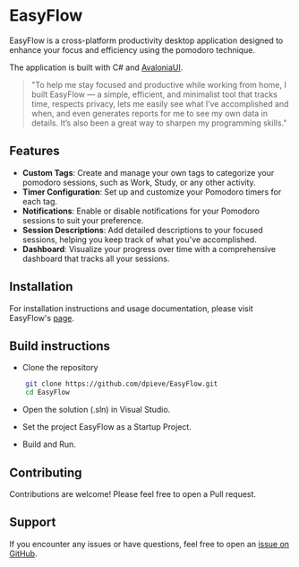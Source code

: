 # EasyFlow

EasyFlow is a cross-platform productivity desktop application designed to enhance your focus and efficiency using the pomodoro technique.

The application is built with C# and [AvaloniaUI](https://avaloniaui.net/).

> "To help me stay focused and productive while working from home, I built EasyFlow — a simple, efficient, and minimalist tool that tracks time, respects privacy, lets me easily see what I’ve accomplished and when, and even generates reports for me to see my own data in details. It’s also been a great way to sharpen my programming skills."

## Features

* **Custom Tags**: Create and manage your own tags to categorize your pomodoro sessions, such as Work, Study, or any other activity.
* **Timer Configuration**: Set up and customize your Pomodoro timers for each tag.
* **Notifications**: Enable or disable notifications for your Pomodoro sessions to suit your preference.
* **Session Descriptions**: Add detailed descriptions to your focused sessions, helping you keep track of what you've accomplished.
* **Dashboard**: Visualize your progress over time with a comprehensive dashboard that tracks all your sessions.

## Installation

For installation instructions and usage documentation, please visit EasyFlow's [page](https://dpieve.github.io/EasyFlow/).

## Build instructions

* Clone the repository
  
```bash
    git clone https://github.com/dpieve/EasyFlow.git
    cd EasyFlow
```
  
* Open the solution (.sln) in Visual Studio.
  
* Set the project EasyFlow as a Startup Project.

* Build and Run.
  
## Contributing

Contributions are welcome! Please feel free to open a Pull request.

## Support

If you encounter any issues or have questions, feel free to open an [issue on GitHub](https://github.com/dpieve/EasyFlow/issues).
